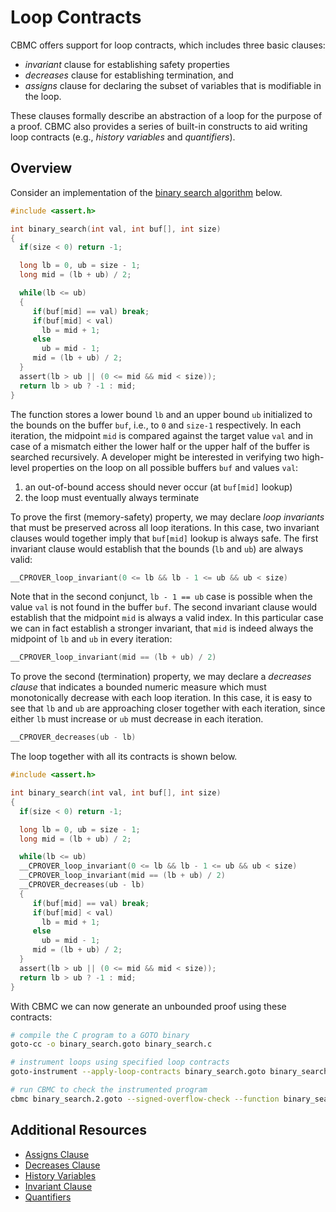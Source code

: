 # Loop Contracts

CBMC offers support for loop contracts, which includes three basic clauses:
- _invariant_ clause for establishing safety properties
- _decreases_ clause for establishing termination, and
- _assigns_ clause for declaring the subset of variables that is modifiable in the loop.

These clauses formally describe an abstraction of a loop for the purpose of a proof.
CBMC also provides a series of built-in constructs
to aid writing loop contracts (e.g., _history variables_ and _quantifiers_).

## Overview

Consider an implementation of the [binary search algorithm] below.

```c
#include <assert.h>

int binary_search(int val, int buf[], int size)
{
  if(size < 0) return -1;

  long lb = 0, ub = size - 1;
  long mid = (lb + ub) / 2;

  while(lb <= ub)
  {
     if(buf[mid] == val) break;
     if(buf[mid] < val)
       lb = mid + 1;
     else
       ub = mid - 1;
     mid = (lb + ub) / 2;
  }
  assert(lb > ub || (0 <= mid && mid < size));
  return lb > ub ? -1 : mid;
}
```

The function stores a lower bound `lb` and an upper bound `ub`
initialized to the bounds on the buffer `buf`, i.e., to `0` and `size-1` respectively.
In each iteration, the midpoint `mid` is compared against the target value `val`
and in case of a mismatch either the lower half or the upper half of the buffer is searched recursively.
A developer might be interested in verifying two high-level properties on the loop on all possible buffers `buf` and values `val`:
1. an out-of-bound access should never occur (at `buf[mid]` lookup)
2. the loop must eventually always terminate

To prove the first (memory-safety) property,
we may declare _loop invariants_ that must be preserved across all loop iterations.
In this case, two invariant clauses would together imply that `buf[mid]` lookup is always safe.
The first invariant clause would establish that the bounds (`lb` and `ub`) are always valid:
```c
__CPROVER_loop_invariant(0 <= lb && lb - 1 <= ub && ub < size)
```
Note that in the second conjunct, `lb - 1 == ub` case is possible when the value `val` is not found in the buffer `buf`.
The second invariant clause would establish that the midpoint `mid` is always a valid index.
In this particular case we can in fact establish a stronger invariant,
that `mid` is indeed always the midpoint of `lb` and `ub` in every iteration:
```c
__CPROVER_loop_invariant(mid == (lb + ub) / 2)
```

To prove the second (termination) property,
we may declare a _decreases clause_ that indicates a bounded numeric measure which must monotonically decrease with each loop iteration.
In this case, it is easy to see that `lb` and `ub` are approaching closer together with each iteration, since either `lb` must increase or `ub` must decrease in each iteration.
```c
__CPROVER_decreases(ub - lb)
```

The loop together with all its contracts is shown below.

```c
#include <assert.h>

int binary_search(int val, int buf[], int size)
{
  if(size < 0) return -1;

  long lb = 0, ub = size - 1;
  long mid = (lb + ub) / 2;

  while(lb <= ub)
  __CPROVER_loop_invariant(0 <= lb && lb - 1 <= ub && ub < size)
  __CPROVER_loop_invariant(mid == (lb + ub) / 2)
  __CPROVER_decreases(ub - lb)
  {
     if(buf[mid] == val) break;
     if(buf[mid] < val)
       lb = mid + 1;
     else
       ub = mid - 1;
     mid = (lb + ub) / 2;
  }
  assert(lb > ub || (0 <= mid && mid < size));
  return lb > ub ? -1 : mid;
}
```

With CBMC we can now generate an unbounded proof using these contracts:

```sh
# compile the C program to a GOTO binary
goto-cc -o binary_search.goto binary_search.c

# instrument loops using specified loop contracts
goto-instrument --apply-loop-contracts binary_search.goto binary_search.2.goto

# run CBMC to check the instrumented program
cbmc binary_search.2.goto --signed-overflow-check --function binary_search
```

## Additional Resources

- [Assigns Clause](contracts-assigns.md)
- [Decreases Clause](contracts-decreases.md)
- [History Variables](contracts-history-variables.md)
- [Invariant Clause](contracts-invariant.md)
- [Quantifiers](contracts-quantifiers.md)

[binary search algorithm]: https://en.wikipedia.org/wiki/Binary_search_algorithm
